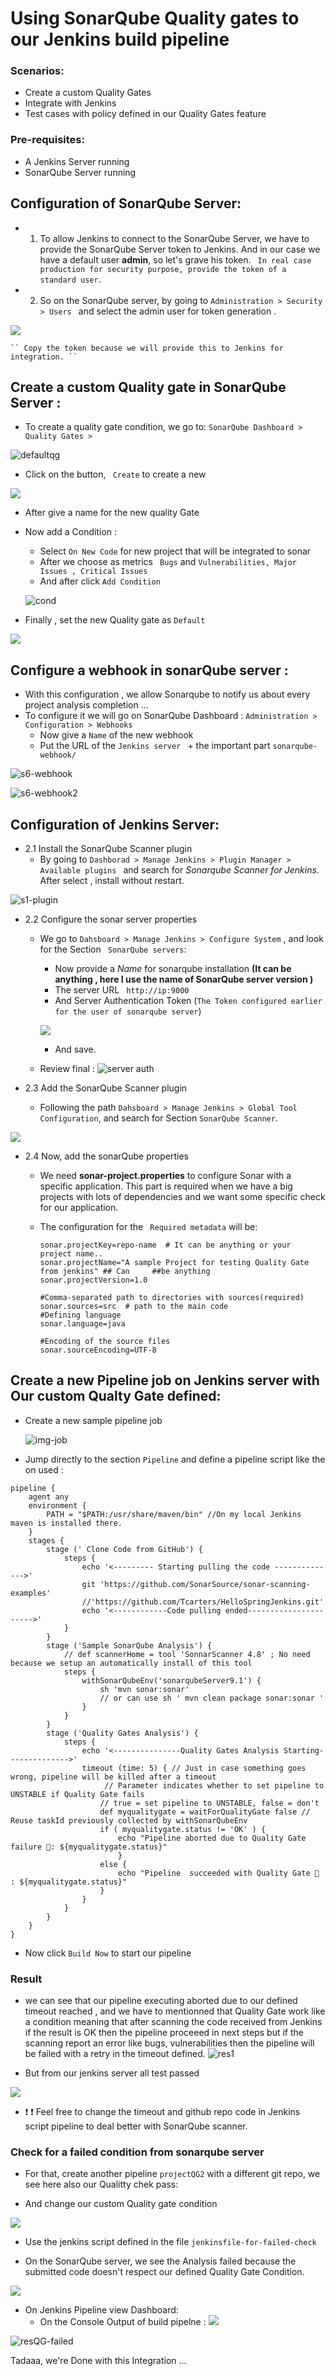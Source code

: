 # Using SonarQube Quality gates to our Jenkins build pipeline

### Scenarios:
- Create a custom Quality Gates
- Integrate with Jenkins 
- Test cases with policy defined in our Quality Gates feature

### Pre-requisites:
- A Jenkins Server running
- SonarQube Server running

## Configuration of SonarQube Server:

- 1. To allow Jenkins to connect to the SonarQube Server, we have to provide the SonarQube Server token to Jenkins. And in our case we have a default user **admin**, so let's grave his token. `` In real case production for security purpose, provide the token of a standard user``. 
- 2. So on the SonarQube server, by going to ``Administration > Security > Users `` and select the admin user for token generation .

![](https://github.com/Tcarters/Sonarqube_projects/blob/master/jenkins_pipeline_sonarQube/Screenshots/s2-sonar-token.png)
    
    `` Copy the token because we will provide this to Jenkins for integration. ``

## Create a custom Quality gate in SonarQube Server :

- To create a quality gate condition, we go to: ``SonarQube Dashboard > Quality Gates > `` 

![defaultqg](https://github.com/Tcarters/Sonarqube_projects/blob/master/jenkins-pipeline-qualityGates/Screenshots/defaultqg.png)

- Click on the button, `` Create`` to create a new 

![](https://github.com/Tcarters/Sonarqube_projects/blob/master/jenkins-pipeline-qualityGates/Screenshots/nameQG.png)

- After give a name for the new quality Gate
- Now add a Condition :
    - Select  ``On New Code`` for new project that will be integrated to sonar
    - After we choose as metrics `` Bugs`` and ``Vulnerabilities, Major Issues , Critical Issues `` 
    - And after click ``Add Condition ``

    ![cond](https://github.com/Tcarters/Sonarqube_projects/blob/master/jenkins-pipeline-qualityGates/Screenshots/qG-metric1.png)

- Finally , set the new Quality gate as `` Default ``

![](https://github.com/Tcarters/Sonarqube_projects/blob/master/jenkins-pipeline-qualityGates/Screenshots/customQG.png)

## Configure a webhook in sonarQube server :

- With this configuration , we allow Sonarqube to notify us about every project analysis completion ...
- To configure it we will go on SonarQube Dashboard : ``Administration > Configuration > Webhooks ``
    * Now give a `` Name `` of the new webhook
    * Put the URL of the ``Jenkins server `` + the important part ``sonarqube-webhook/ `` 

![s6-webhook](https://github.com/Tcarters/Sonarqube_projects/blob/master/jenkins-pipeline-qualityGates/Screenshots/s6-webhookjenk.png)

![s6-webhook2](https://github.com/Tcarters/Sonarqube_projects/blob/master/jenkins-pipeline-qualityGates/Screenshots/s6-webhook2.png)


## Configuration of Jenkins Server:

- 2.1 Install the SonarQube Scanner plugin 
    - By going to ``Dashborad > Manage Jenkins > Plugin Manager > Available plugins `` and  search for *Sonarqube Scanner for Jenkins*. After select , install without restart.

![s1-plugin](https://github.com/Tcarters/Sonarqube_projects/blob/master/jenkins_pipeline_sonarQube/Screenshots/s1-plugin.png)

- 2.2 Configure the sonar server properties 
    - We go to `` Dahsboard > Manage Jenkins > Configure System `` , and look for the Section `` SonarQube servers``: 
        * Now provide a *Name* for sonarqube installation **(It can be anything , here I use the name of SonarQube server version )**
        * The server URL `` http://ip:9000``
        * And Server Authentication Token (`The Token configured earlier for the user of sonarqube server`)

        ![](https://github.com/Tcarters/Sonarqube_projects/blob/master/jenkins_pipeline_sonarQube/Screenshots/s4-adding-sonar-token.png)
     
        * And save.
    
    - Review final : 
        ![server auth]( https://github.com/Tcarters/Sonarqube_projects/blob/master/jenkins_pipeline_sonarQube/Screenshots/sonar-serverNew.png )
    
- 2.3 Add the SonarQube Scanner plugin     
    - Following the path `` Dahsboard > Manage Jenkins > Global Tool Configuration ``, and search for Section `` SonarQube Scanner ``.

![](https://github.com/Tcarters/Sonarqube_projects/blob/master/jenkins_pipeline_sonarQube/Screenshots/s3-config-sonar.png)


- 2.4 Now, add the sonarQube properties
    - We need **sonar-project.properties** to configure Sonar with a specific application. This part is required when we have a big projects with lots of dependencies and we want some specific check for our application.

    - The configuration for the `` Required metadata`` will be:

        ```
        sonar.projectKey=repo-name  # It can be anything or your project name..
        sonar.projectName="A sample Project for testing Quality Gate from jenkins" ## Can     ##be anything
        sonar.projectVersion=1.0

        #Comma-separated path to directories with sources(required)
        sonar.sources=src  # path to the main code
        #Defining language
        sonar.language=java

        #Encoding of the source files
        sonar.sourceEncoding=UTF-8

        ```

## Create a new Pipeline job on Jenkins server with Our custom Qualty Gate defined:

- Create a new sample pipeline job

    ![img-job](https://github.com/Tcarters/Sonarqube_projects/blob/master/jenkins-pipeline-qualityGates/Screenshots/qg-job1.png)

- Jump directly to the section ``Pipeline`` and define a pipeline script like the on used :

```
pipeline {
    agent any 
    environment {
        PATH = "$PATH:/usr/share/maven/bin" //On my local Jenkins maven is installed there.
    }
    stages {
        stage (' Clone Code from GitHub') {
            steps {
                echo '<--------- Starting pulling the code -------------->'
                git 'https://github.com/SonarSource/sonar-scanning-examples'
                //'https://github.com/Tcarters/HelloSpringJenkins.git'
                echo '<------------Code pulling ended---------------------->'
            }
        }
        stage ('Sample SonarQube Analysis') {
            // def scannerHome = tool 'SonnarScanner 4.8' ; No need because we setup an automatically install of this tool
            steps {
                withSonarQubeEnv('sonarqubeServer9.1') {
                    sh 'mvn sonar:sonar'
                    // or can use sh ' mvn clean package sonar:sonar '
                }
            }
        }
        stage ('Quality Gates Analysis') {
            steps {
                echo '<---------------Quality Gates Analysis Starting-------------->'
                timeout (time: 5) { // Just in case something goes wrong, pipeline will be killed after a timeout
                     // Parameter indicates whether to set pipeline to UNSTABLE if Quality Gate fails
                    // true = set pipeline to UNSTABLE, false = don't
                    def myqualitygate = waitForQualityGate false // Reuse taskId previously collected by withSonarQubeEnv
                    if ( myqualitygate.status != 'OK' ) {
                        echo "Pipeline aborted due to Quality Gate failure 🎃: ${myqualitygate.status}"
                        }
                    else { 
                        echo "Pipeline  succeeded with Quality Gate 🤗 : ${myqualitygate.status}"
                    }
                }
            }
        }
    }
}

```
- Now click ``Build Now`` to start our pipeline 

### Result 
- we can see that our pipeline executing aborted due to our defined timeout reached , and we have to mentionned that Quality Gate work like a condition meaning that after scanning the code received from Jenkins if the result is OK then the pipeline proceeed in next steps but if the scanning report an error like bugs, vulnerabilities then the pipeline will be failed with a retry in the timeout defined.
![res1](https://github.com/Tcarters/Sonarqube_projects/blob/master/jenkins-pipeline-qualityGates/Screenshots/res1-qg.png)

- But from our jenkins server all test passed 

![](https://github.com/Tcarters/Sonarqube_projects/blob/master/jenkins-pipeline-qualityGates/Screenshots/res2-qg.png)

- :exclamation: :exclamation: Feel free to change the timeout and github repo code in Jenkins script pipeline to deal better with SonarQube scanner.

### Check for a failed condition from sonarqube server 
- For that, create another pipeline `projectQG2` with a different git repo, we see here also our Qualitty chek pass:

- And change our custom Quality gate condition 

![](https://github.com/Tcarters/Sonarqube_projects/blob/master/jenkins-pipeline-qualityGates/Screenshots/res3-qg-condt.png)

- Use the jenkins script defined in the file `` jenkinsfile-for-failed-check ``

- On the SonarQube server, we see the Analysis failed because the submitted code doesn't respect our defined Quality Gate Condition.

![](https://github.com/Tcarters/Sonarqube_projects/blob/master/jenkins-pipeline-qualityGates/Screenshots/res-QGfailedpip.png)

- On Jenkins Pipeline view Dashboard:
    - On the Console Output of build pipelne :
    ![](https://github.com/Tcarters/Sonarqube_projects/blob/master/jenkins-pipeline-qualityGates/Screenshots/failureproject2-sonar.png)

![resQG-failed](https://github.com/Tcarters/Sonarqube_projects/blob/master/jenkins-pipeline-qualityGates/Screenshots/res-finalQG2-failed.png)


Tadaaa, we're Done with this Integration ...